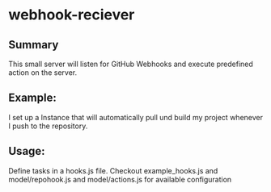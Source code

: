 # webhook-reciever

<h2>Summary</h2>
<p>
This small server will listen for GitHub Webhooks and execute predefined action on the server.
</p>
<h2>Example:</h2>
<p>
I set up a Instance that will automatically pull und build my project whenever I push to the repository.
</p>

<h2>Usage:</h2>
<p>
Define tasks in a hooks.js file. Checkout example_hooks.js and model/repohook.js and model/actions.js for available configuration
</p>
